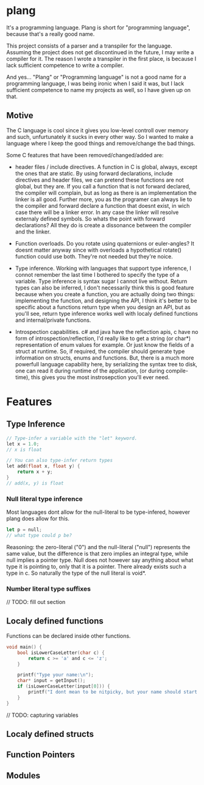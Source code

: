 # plang

It's a programming language. Plang is short for "programming language", because that's a really good name.

This project consists of a parser and a transpiler for the language. Assuming the project does not get discontinued in the future, I may write a compiler for it.
The reason I wrote a transpiler in the first place, is because I lack sufficient competence to write a compiler.

And yes... "Plang" or "Programming language" is not a good name for a programming language, I was being ironic when I said it was, but I lack sufficient competence to name my projects as well, so I have given up on that.

## Motive
The C language is cool since it gives you low-level controll over memory and such, unfurtunately it sucks in every other way. So I wanted to make a language where I keep the good things and remove/change the bad things. 

Some C features that have been removed/changed/added are:

- header files / include directives. A function in C is global, always, except the ones that are static. By using forward declarations, include directives and header files, we can pretend these functions are not global, but they are. If you call a function that is not forward declared, the compiler will complain, but as long as there is an implementation the linker is all good. Further more, you as the programer can always lie to the compiler and forward declare a function that doesnt exist, in wich case there will be a linker error. In any case the linker will resolve externaly defined symbols. So whats the point with forward declarations? All they do is create a dissonance between the compiler and the linker.

- Function overloads. Do you rotate using quaternions or euler-angles? It doesnt matter anyway since with overloads a hypothetical rotate() function could use both. They're not needed but they're noice.

- Type inference. Working with languages that support type inference, I connot remember the last time I bothered to specify the type of a variable. Type inference is syntax sugar I cannot live without. Return types can also be inferred, I don't necessarily think this is good feature because when you create a function, you are actually doing two things: implementing the function, and designing the API, I think it's better to be specific about a functions return type when you design an API, but as you'll see, return type inference works well with localy defined functions and internal/private functions.

- Introspection capabilities. c# and java have the reflection apis, c have no form of introspection/reflection, I'd really like to get a string (or char*) representation of enum values for example. Or just know the fields of a struct at runtime. So, if required, the compiler should generate type information on structs, enums and functions. But, there is a much more powerfull language capability here, by serializing the syntax tree to disk, one can read it during runtime of the application, (or during compile-time), this gives you the most instrosepction you'll ever need.







# Features

## Type Inference

``` c
// Type-infer a variable with the "let" keyword.
let x = 1.0;
// x is float

// You can also type-infer return types
let add(float x, float y) {
    return x + y;
}
// add(x, y) is float
```
### Null literal type inference
Most languages dont allow for the null-literal to be type-infered,
however plang does allow for this.
``` rust
let p = null;
// what type could p be?
```
Reasoning: the zero-literal ("0") and the null-literal ("null") represents the same value, but the difference is that zero implies an integral type, while null implies a pointer type. Null does not however say anything about what type it is pointing to, only that it is a pointer. There already exists such a type in c. So naturally the type of the null literal is void*.

### Number literal type suffixes
// TODO: fill out section



## Localy defined functions

Functions can be declared inside other functions.
``` c
void main() {
    bool isLowerCaseLetter(char c) {
        return c >= 'a' and c <= 'z';
    }

    printf("Type your name:\n");
    char* input = getInput();
    if (isLowerCaseLetter(input[0])) {
        printf("I dont mean to be nitpicky, but your name should start with a capital letter.\n");
    }
}
```
// TODO: capturing variables

## Localy defined structs

## Function Pointers

## Modules

